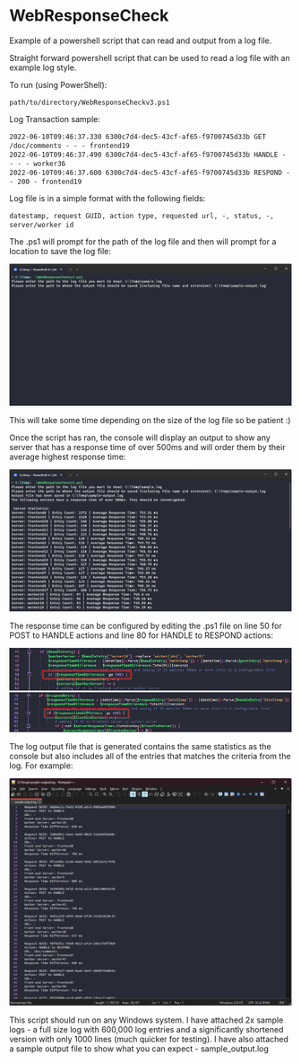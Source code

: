 # WebResponseCheck

Example of a powershell script that can read and output from a log file.

Straight forward powershell script that can be used to read a log file with an example log style.

To run (using PowerShell):
```
path/to/directory/WebResponseCheckv3.ps1
```

Log Transaction sample:
```
2022-06-10T09:46:37.330 6300c7d4-dec5-43cf-af65-f9700745d33b GET /doc/comments - - - frontend19
2022-06-10T09:46:37.490 6300c7d4-dec5-43cf-af65-f9700745d33b HANDLE - - - - worker36
2022-06-10T09:46:37.600 6300c7d4-dec5-43cf-af65-f9700745d33b RESPOND - - 200 - frontend19
```

Log file is in a simple format with the following fields:
```
datestamp, request GUID, action type, requested url, -, status, -, server/worker id
```

The .ps1 will prompt for the path of the log file and then will prompt for a location to save the log file:

![File Path prompts](images/file_path_prompt.png)

This will take some time depending on the size of the log file so be patient :)

Once the script has ran, the console will display an output to show any server that has a response time of over 500ms and will order them by their average highest response time:

![Script Completed](images/script_completed.png)

The response time can be configured by editing the .ps1 file on line 50 for POST to HANDLE actions and line 80 for HANDLE to RESPOND actions:

![Response Time Edit line_50](images/response_time_edit_1.png)
![Response Time Edit line_80](images/response_time_edit_2.png)

The log output file that is generated contains the same statistics as the console but also includes all of the entries that matches the criteria from the log. For example:

![sameple-output.log](images/sample_output.png)

This script should run on any Windows system. I have attached 2x sample logs - a full size log with 600,000 log entries and a significantly shortened version with only 1000 lines (much quicker for testing). I have also attached a sample output file to show what you can expect - sample_output.log
